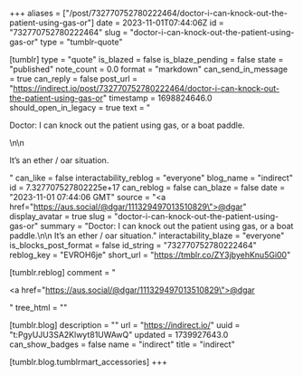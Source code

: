 +++
aliases = ["/post/732770752780222464/doctor-i-can-knock-out-the-patient-using-gas-or"]
date = 2023-11-01T07:44:06Z
id = "732770752780222464"
slug = "doctor-i-can-knock-out-the-patient-using-gas-or"
type = "tumblr-quote"

[tumblr]
type = "quote"
is_blazed = false
is_blaze_pending = false
state = "published"
note_count = 0.0
format = "markdown"
can_send_in_message = true
can_reply = false
post_url = "https://indirect.io/post/732770752780222464/doctor-i-can-knock-out-the-patient-using-gas-or"
timestamp = 1698824646.0
should_open_in_legacy = true
text = "<p>Doctor: I can knock out the patient using gas, or a boat paddle.</p>\n\n<p>It’s an ether / oar situation.</p>"
can_like = false
interactability_reblog = "everyone"
blog_name = "indirect"
id = 7.327707527802225e+17
can_reblog = false
can_blaze = false
date = "2023-11-01 07:44:06 GMT"
source = "<a href=\"https://aus.social/@dgar/111329497013510829\">@dgar</a>"
display_avatar = true
slug = "doctor-i-can-knock-out-the-patient-using-gas-or"
summary = "Doctor: I can knock out the patient using gas, or a boat paddle.\n\n It’s an ether / oar situation."
interactability_blaze = "everyone"
is_blocks_post_format = false
id_string = "732770752780222464"
reblog_key = "EVROH6je"
short_url = "https://tmblr.co/ZY3jbyehKnu5Gi00"

[tumblr.reblog]
comment = "<p><a href=\"https://aus.social/@dgar/111329497013510829\">@dgar</a></p>"
tree_html = ""

[tumblr.blog]
description = ""
url = "https://indirect.io/"
uuid = "t:PgyUJU3SA2Klwyt81UWAwQ"
updated = 1739927643.0
can_show_badges = false
name = "indirect"
title = "indirect"

[tumblr.blog.tumblrmart_accessories]
+++
